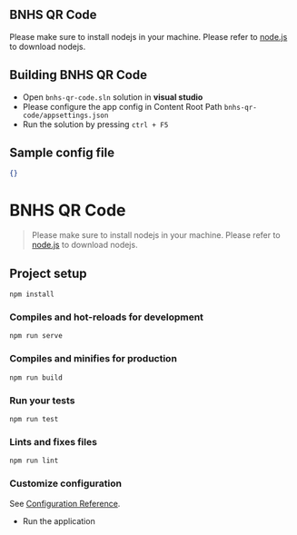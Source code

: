 ## BNHS QR Code
Please make sure to install nodejs in your machine. Please refer to [node.js](http://nodejs.org/) to download nodejs.

## Building BNHS QR Code
* Open `bnhs-qr-code.sln` solution in **visual studio**
* Please configure the app config in Content Root Path `bnhs-qr-code/appsettings.json`
* Run the solution by pressing `ctrl + F5`

## Sample config file
```json
{}

```
#
# BNHS QR Code

> Please make sure to install nodejs in your machine. Please refer to [node.js](http://nodejs.org/) to download nodejs.

## Project setup
```
npm install
```

### Compiles and hot-reloads for development
```
npm run serve
```

### Compiles and minifies for production
```
npm run build
```

### Run your tests
```
npm run test
```

### Lints and fixes files
```
npm run lint
```

### Customize configuration
See [Configuration Reference](https://cli.vuejs.org/config/).

* Run the application
